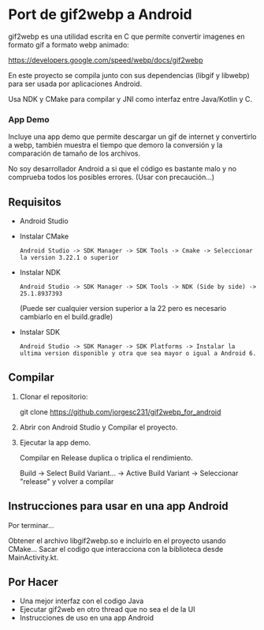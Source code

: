 # Port de gif2webp a Android

gif2webp es una utilidad escrita en C que permite convertir imagenes en formato gif a formato webp animado:

https://developers.google.com/speed/webp/docs/gif2webp

En este proyecto se compila junto con sus dependencias (libgif y libwebp) para ser usada por aplicaciones Android.

Usa NDK y CMake para compilar y JNI como interfaz entre Java/Kotlin y C.


### App Demo

Incluye una app demo que permite descargar un gif de internet y convertirlo a webp, también muestra el tiempo que demoro la conversión y la comparación de tamaño de los archivos.

No soy desarrollador Android a si que el código es bastante malo y no comprueba todos los posibles errores.
(Usar con precaución...)


## Requisitos

- Android Studio

- Instalar CMake

      Android Studio -> SDK Manager -> SDK Tools -> Cmake -> Seleccionar la version 3.22.1 o superior

- Instalar NDK 

      Android Studio -> SDK Manager -> SDK Tools -> NDK (Side by side) -> 25.1.8937393
  
  (Puede ser cualquier version superior a la 22 pero es necesario cambiarlo en el build.gradle)

- Instalar SDK 

      Android Studio -> SDK Manager -> SDK Platforms -> Instalar la ultima version disponible y otra que sea mayor o igual a Android 6.


## Compilar

1. Clonar el repositorio:


    git clone https://github.com/jorgesc231/gif2webp_for_android
  

2. Abrir con Android Studio y Compilar el proyecto.

3. Ejecutar la app demo.


    Compilar en Release duplica o triplica el rendimiento.

    Build -> Select Build Variant... -> Active Build Variant -> Seleccionar "release" y volver a compilar


## Instrucciones para usar en una app Android

Por terminar...

Obtener el archivo libgif2webp.so e incluirlo en el proyecto usando CMake...
Sacar el codigo que interacciona con la biblioteca desde MainActivity.kt.


## Por Hacer

- Una mejor interfaz con el codigo Java
- Ejecutar gif2web en otro thread que no sea el de la UI
- Instrucciones de uso en una app Android
